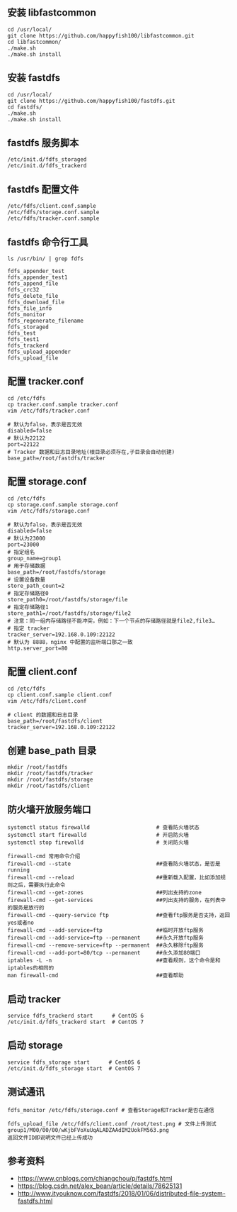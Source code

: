 ## 安装 libfastcommon

```shell
cd /usr/local/
git clone https://github.com/happyfish100/libfastcommon.git
cd libfastcommon/
./make.sh
./make.sh install
```

## 安装 fastdfs

```shell
cd /usr/local/
git clone https://github.com/happyfish100/fastdfs.git
cd fastdfs/
./make.sh
./make.sh install
```

## fastdfs 服务脚本

```
/etc/init.d/fdfs_storaged
/etc/init.d/fdfs_trackerd
```

## fastdfs 配置文件

```
/etc/fdfs/client.conf.sample
/etc/fdfs/storage.conf.sample
/etc/fdfs/tracker.conf.sample
```

## fastdfs 命令行工具

```shell
ls /usr/bin/ | grep fdfs

fdfs_appender_test
fdfs_appender_test1
fdfs_append_file
fdfs_crc32
fdfs_delete_file
fdfs_download_file
fdfs_file_info
fdfs_monitor
fdfs_regenerate_filename
fdfs_storaged
fdfs_test
fdfs_test1
fdfs_trackerd
fdfs_upload_appender
fdfs_upload_file
```

## 配置 tracker.conf

```shell
cd /etc/fdfs
cp tracker.conf.sample tracker.conf
vim /etc/fdfs/tracker.conf

# 默认为false，表示是否无效
disabled=false
# 默认为22122
port=22122
# Tracker 数据和日志目录地址(根目录必须存在,子目录会自动创建)
base_path=/root/fastdfs/tracker
```

## 配置 storage.conf

```shell
cd /etc/fdfs
cp storage.conf.sample storage.conf
vim /etc/fdfs/storage.conf

# 默认为false，表示是否无效
disabled=false
# 默认为23000
port=23000
# 指定组名
group_name=group1
# 用于存储数据
base_path=/root/fastdfs/storage
# 设置设备数量
store_path_count=2
# 指定存储路径0
store_path0=/root/fastdfs/storage/file
# 指定存储路径1
store_path1=/root/fastdfs/storage/file2
# 注意：同一组内存储路径不能冲突，例如：下一个节点的存储路径就是file2,file3…
# 指定 tracker
tracker_server=192.168.0.109:22122
# 默认为 8888，nginx 中配置的监听端口那之一致
http.server_port=80
```

## 配置 client.conf

```shell
cd /etc/fdfs
cp client.conf.sample client.conf
vim /etc/fdfs/client.conf

# client 的数据和日志目录
base_path=/root/fastdfs/client
tracker_server=192.168.0.109:22122
```

## 创建 base_path 目录

```shell
mkdir /root/fastdfs
mkdir /root/fastdfs/tracker
mkdir /root/fastdfs/storage
mkdir /root/fastdfs/client
```

## 防火墙开放服务端口

```shell
systemctl status firewalld                     # 查看防火墙状态
systemctl start firewalld                      # 开启防火墙
systemctl stop firewalld                       # 关闭防火墙

firewall-cmd 常用命令介绍
firewall-cmd --state                           ##查看防火墙状态，是否是running
firewall-cmd --reload                          ##重新载入配置，比如添加规则之后，需要执行此命令
firewall-cmd --get-zones                       ##列出支持的zone
firewall-cmd --get-services                    ##列出支持的服务，在列表中的服务是放行的
firewall-cmd --query-service ftp               ##查看ftp服务是否支持，返回yes或者no
firewall-cmd --add-service=ftp                 ##临时开放ftp服务
firewall-cmd --add-service=ftp --permanent     ##永久开放ftp服务
firewall-cmd --remove-service=ftp --permanent  ##永久移除ftp服务
firewall-cmd --add-port=80/tcp --permanent     ##永久添加80端口
iptables -L -n                                 ##查看规则，这个命令是和iptables的相同的
man firewall-cmd                               ##查看帮助
```

## 启动 tracker

```shell
service fdfs_trackerd start      # CentOS 6
/etc/init.d/fdfs_trackerd start  # CentOS 7
```

## 启动 storage

```shell
service fdfs_storage start      # CentOS 6
/etc/init.d/fdfs_storage start  # CentOS 7
```

## 测试通讯

```shell
fdfs_monitor /etc/fdfs/storage.conf # 查看Storage和Tracker是否在通信

fdfs_upload_file /etc/fdfs/client.conf /root/test.png # 文件上传测试
group1/M00/00/00/wKjbFVoXuUqALADZAAdIM2UokFM563.png
返回文件ID即说明文件已经上传成功
```



## 参考资料

- https://www.cnblogs.com/chiangchou/p/fastdfs.html
- https://blog.csdn.net/alex_bean/article/details/78625131
- http://www.ityouknow.com/fastdfs/2018/01/06/distributed-file-system-fastdfs.html

